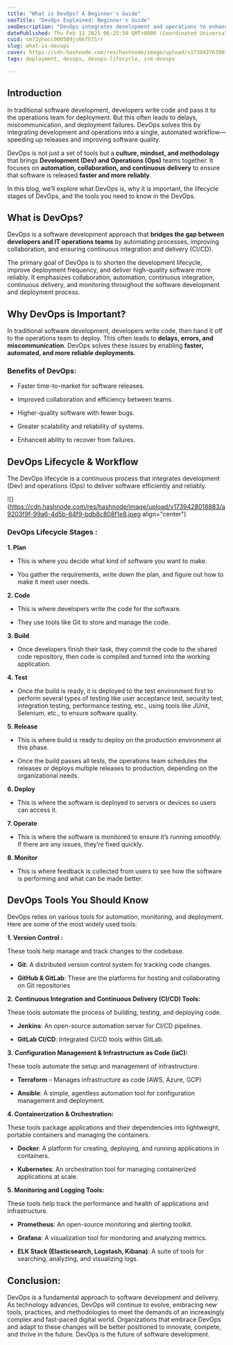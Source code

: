 ```yaml
---
title: "What is DevOps? A Beginner's Guide"
seoTitle: "DevOps Explained: Beginner's Guide"
seoDescription: "DevOps integrates development and operations to enhance collaboration, automation, and continuous delivery for fast, reliable software deployment"
datePublished: Thu Feb 13 2025 06:25:50 GMT+0000 (Coordinated Universal Time)
cuid: cm72yhocc000509jv0kfh71rr
slug: what-is-devops
cover: https://cdn.hashnode.com/res/hashnode/image/upload/v1739427639075/63267808-9e35-4aa5-91df-9064dbf7f288.png
tags: deployment, devops, devops-lifecycle, sre-devops

---
```


## Introduction

In traditional software development, developers write code and pass it to the operations team for deployment. But this often leads to delays, miscommunication, and deployment failures. DevOps solves this by integrating development and operations into a single, automated workflow—speeding up releases and improving software quality.

DevOps is not just a set of tools but a **culture, mindset, and methodology** that brings **Development (Dev) and Operations (Ops)** teams together. It focuses on **automation, collaboration, and continuous delivery** to ensure that software is released **faster and more reliably**.

In this blog, we’ll explore what DevOps is, why it is important, the lifecycle stages of DevOps, and the tools you need to know in the DevOps.

## What is DevOps?

DevOps is a software development approach that **bridges the gap between developers and IT operations teams** by automating processes, improving collaboration, and ensuring continuous integration and delivery (CI/CD).

The primary goal of DevOps is to shorten the development lifecycle, improve deployment frequency, and deliver high-quality software more reliably. It emphasizes collaboration, automation, continuous integration, continuous delivery, and monitoring throughout the software development and deployment process.

## Why DevOps is Important?

In traditional software development, developers write code, then hand it off to the operations team to deploy. This often leads to **delays, errors, and miscommunication**. DevOps solves these issues by enabling **faster, automated, and more reliable deployments**.

### Benefits of DevOps:

* Faster time-to-market for software releases.
    
* Improved collaboration and efficiency between teams.
    
* Higher-quality software with fewer bugs.
    
* Greater scalability and reliability of systems.
    
* Enhanced ability to recover from failures.
    

## DevOps Lifecycle & Workflow

The DevOps lifecycle is a continuous process that integrates development (Dev) and operations (Ops) to deliver software efficiently and reliably.

![](https://cdn.hashnode.com/res/hashnode/image/upload/v1739428018883/a9203f9f-99a6-4d5b-84f9-bdb8c808f1e8.jpeg align="center")

### DevOps Lifecycle Stages :

**1\. Plan**

* This is where you decide what kind of software you want to make.
    
* You gather the requirements, write down the plan, and figure out how to make it meet user needs.
    

**2\. Code**

* This is where developers write the code for the software.
    
* They use tools like Git to store and manage the code.
    

**3\. Build**

* Once developers finish their task, they commit the code to the shared code repository, then code is compiled and turned into the working application.
    

**4\. Test**

* Once the build is ready, it is deployed to the test environment first to perform several types of testing like user acceptance test, security test, integration testing, performance testing, etc., using tools like JUnit, Selenium, etc., to ensure software quality.
    

**5\. Release**

* This is where build is ready to deploy on the production environment at this phase.
    
* Once the build passes all tests, the operations team schedules the releases or deploys multiple releases to production, depending on the organizational needs.
    

**6\. Deploy**

* This is where the software is deployed to servers or devices so users can access it.
    

**7\. Operate**

* This is where the software is monitored to ensure it’s running smoothly. If there are any issues, they’re fixed quickly.
    

**8\. Monitor**

* This is where feedback is collected from users to see how the software is performing and what can be made better.
    

## DevOps Tools You Should Know

DevOps relies on various tools for automation, monitoring, and deployment. Here are some of the most widely used tools:

**1\. Version Control :**

These tools help manage and track changes to the codebase.

* **Git**: A distributed version control system for tracking code changes.
    
* **GitHub & GitLab**: These are the platforms for hosting and collaborating on Git repositories
    

**2.** **Continuous Integration and Continuous Delivery (CI/CD) Tools:**

These tools automate the process of building, testing, and deploying code.

* **Jenkins**: An open-source automation server for CI/CD pipelines.
    
* **GitLab CI/CD**: Integrated CI/CD tools within GitLab.
    

**3.** **Configuration Management & Infrastructure as Code (IaC):**

These tools automate the setup and management of infrastructure.

* **Terraform** – Manages infrastructure as code (AWS, Azure, GCP)
    
* **Ansible**: A simple, agentless automation tool for configuration management and deployment.
    

**4\. Containerization & Orchestration:**

These tools package applications and their dependencies into lightweight, portable containers and managing the containers.

* **Docker**: A platform for creating, deploying, and running applications in containers.
    
* **Kubernetes**: An orchestration tool for managing containerized applications at scale.
    

**5\. Monitoring and Logging Tools:**

These tools help track the performance and health of applications and infrastructure.

* **Prometheus**: An open-source monitoring and alerting toolkit.
    
* **Grafana**: A visualization tool for monitoring and analyzing metrics.
    
* **ELK Stack (Elasticsearch, Logstash, Kibana)**: A suite of tools for searching, analyzing, and visualizing logs.
    

## Conclusion:

DevOps is a fundamental approach to software development and delivery. As technology advances, DevOps will continue to evolve, embracing new tools, practices, and methodologies to meet the demands of an increasingly complex and fast-paced digital world. Organizations that embrace DevOps and adapt to these changes will be better positioned to innovate, compete, and thrive in the future. DevOps is the future of software development.
